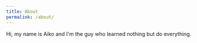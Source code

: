```yaml
---
title: About
permalink: /about/
---
```

Hi, my name is Aiko and I'm the guy who learned nothing but do everything.